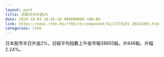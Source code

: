 ```yaml
---
layout: post
title: 日股半日升逾2%
date: 2024-10-03 10:45:28.000000000 +08:00
link: https://news.rthk.hk/rthk/ch/component/k2/1773101-20241003.htm
categories: rthk
---
```


日本股市半日升逾2%，日經平均指數上午收市報38655點，升846點，升幅2.24%。
